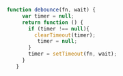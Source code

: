 <!--
title: 防抖debounce,
categories: 技术,
path: /articleDetail,
comments: true,
photos: javascript,
date: 2019-04-20 18:32:43,
tags: ,
keywords: ,
description: 防抖debounce,debounce
-->

```js
 function debounce(fn, wait) {
      var timer = null;
      return function () {
        if (timer !== null){
          clearTimeout(timer);
           timer = null;
        } 
        timer = setTimeout(fn, wait);
      }
    }
```